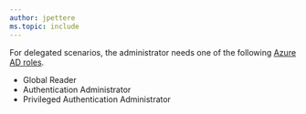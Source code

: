 ```yaml
---
author: jpettere
ms.topic: include
---
```


For delegated scenarios, the administrator needs one of the following [Azure AD roles](/azure/active-directory/roles/permissions-reference?toc=%2Fgraph%2Ftoc.json).

- Global Reader
- Authentication Administrator
- Privileged Authentication Administrator